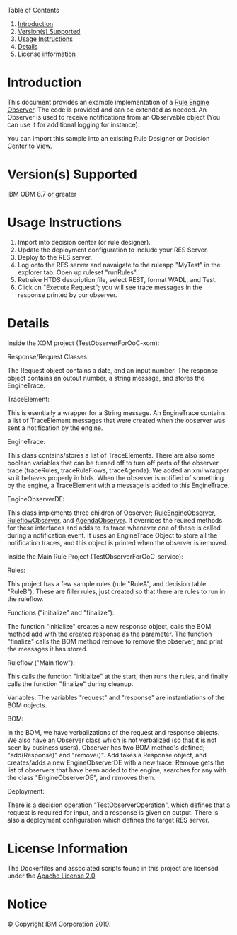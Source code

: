 Table of Contents

1. [Introduction](#intro)
2. [Version(s) Supported](#versions)
3. [Usage Instructions](#instruction)
4. [Details](#details)
5. [License information](#license)

Introduction<a name="intro"></a>
============

This document provides an example implementation of a 
<a href="https://www.ibm.com/support/knowledgecenter/en/SSQP76_8.7.0/com.ibm.odm.dserver.rules.ref.designer/html/api/html/com/ibm/rules/engine/observer/Observable.html">Rule Engine Observer</a>. The code is provided and can be extended as needed. An Observer is used to receive notifications from an Observable object (You can use it for additional logging for instance).

You can import this sample into an existing Rule Designer or Decision Center to View.

Version(s) Supported<a name="versions"></a>
====================

IBM ODM 8.7 or greater

Usage Instructions<a name="instruction"></a>
===================

1. Import into decision center (or rule designer).
2. Update the deployment configuration to include your RES Server. 
3. Deploy to the RES server.
4. Log onto the RES server and navaigate to the ruleapp "MyTest" in the explorer tab. Open up ruleset "runRules". 
5. Retreive HTDS description file, select REST, format WADL, and Test.
6. Click on "Execute Request"; you will see trace messages in the response printed by our observer.

Details<a name="details"></a>
============

Inside the XOM project (TestObserverForOoC-xom):

Response/Request Classes:

The Request object contains a date, and an input number. The response object contains an outout number, a string message, and stores the EngineTrace.

TraceElement:

This is esentially a wrapper for a String message. An EngineTrace contains a list of TraceElement messages that were created when the observer was sent a notification by the engine.

EngineTrace:

This class contains/stores a list of TraceElements. There are also some boolean variables that can be turned off to turn off parts of the observer trace (traceRules, traceRuleFlows, traceAgenda). We added an xml wrapper so it behaves properly in htds. When the observer is notified of something by the engine, a TraceElement with a message is added to this EngineTrace.

EngineObserverDE:

This class implements three children of Observer; <a href="https://www.ibm.com/support/knowledgecenter/en/SSQP76_8.7.0/com.ibm.odm.dserver.rules.ref.designer/html/jrules2dotnet/html/T_IBM_Rules_RVE_RuleDef_Runtime_RuleEngineObserver.htm">RuleEngineObserver</a>, <a href="https://www.ibm.com/support/knowledgecenter/en/SSQP76_8.7.0/com.ibm.odm.dserver.rules.ref.designer/html/jrules2dotnet/html/T_IBM_Rules_RVE_Ruleflow_Runtime_RuleflowObserver.htm">RuleflowObserver</a>, and <a href="https://www.ibm.com/support/knowledgecenter/en/SSQP76_8.7.0/com.ibm.odm.dserver.rules.ref.designer/html/jrules2dotnet/html/T_IBM_Rules_RVE_RuleDef_Runtime_AgendaObserver.htm">AgendaObserver</a>. It overrides the reuired methods for these interfaces and adds to its trace whenever one of these is called during a notification event. 
It uses an EngineTrace Object to store all the notification traces, and this object is printed when the observer is removed.

Inside the Main Rule Project (TestObserverForOoC-service):

Rules:

This project has a few sample rules (rule "RuleA", and decision table "RuleB"). These are filler rules, just created so that there are rules to run in the ruleflow.

Functions ("initialize" and "finalize"):

The function "initialize" creates a new response object, calls the BOM method add with the created response as the parameter.
The function "finalize" calls the BOM method remove to remove the observer, and print the messages it has stored.

Ruleflow ("Main flow"):

This calls the function "initialize" at the start, then runs the rules, and finally calls the function "finalize" during cleanup.

Variables:
The variables "request" and "response" are instantiations of the BOM objects.

BOM:

In the BOM, we have verbalizations of the request and response objects. We also have an Observer class which is not verbalized (so that it is not seen by business users). Observer has two BOM method's defined; "add(Response)" and "remove()". Add takes a Response object, and creates/adds a new EngineObserverDE with a new trace. Remove gets the list of observers that have been added to the engine, searches for any with the class "EngineObserverDE", and removes them.

Deployment:

There is a decision operation "TestObserverOperation", which defines that a request is required for input, and a response is given on output. There is also a deployment configuration which defines the target RES server.

License Information<a name="license"></a>
====================
The Dockerfiles and associated scripts found in this project are licensed under the [Apache License 2.0](LICENSE).

# Notice
© Copyright IBM Corporation 2019.
